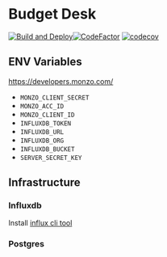 # Budget Desk
[![Build and Deploy](https://github.com/apmaros/dataengine/actions/workflows/build_and_deploy.yml/badge.svg)](https://github.com/apmaros/dataengine/actions/workflows/build_and_deploy.yml)[![CodeFactor](https://www.codefactor.io/repository/github/apmaros/dataengine/badge)](https://www.codefactor.io/repository/github/apmaros/dataengine)
[![codecov](https://codecov.io/gh/apmaros/dataengine/branch/main/graph/badge.svg?token=NQOH0XXFEL)](https://codecov.io/gh/apmaros/dataengine)

## ENV Variables

https://developers.monzo.com/

- `MONZO_CLIENT_SECRET`
- `MONZO_ACC_ID`
- `MONZO_CLIENT_ID`
- `INFLUXDB_TOKEN`
- `INFLUXDB_URL`
- `INFLUXDB_ORG`
- `INFLUXDB_BUCKET`
- `SERVER_SECRET_KEY`

## Infrastructure

### Influxdb
Install [influx cli tool](https://docs.influxdata.com/influxdb/v1.8/introduction/install/?t=macOS)

### Postgres
